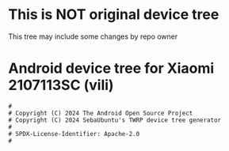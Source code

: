 # This is NOT original device tree
This tree may include some changes by repo owner

# Android device tree for Xiaomi 2107113SC (vili)

```
#
# Copyright (C) 2024 The Android Open Source Project
# Copyright (C) 2024 SebaUbuntu's TWRP device tree generator
#
# SPDX-License-Identifier: Apache-2.0
#
```
